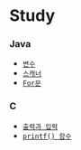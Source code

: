 <h1>Study</h1>
<h3>Java</h3>
<ul>
  <li><a href="https://github.com/yehun980217/Study/tree/main/Java/Variable"><code>변수</code></a></li>
  <li><a href="https://github.com/yehun980217/Study/tree/main/Java/Scanner"><code>스캐너</code></a></li>
  <li><a href="https://github.com/yehun980217/Study/tree/main/Java/For"><code>For문</code></a></li>
</ul>
<h3>C</h3>
<ul>
  <li><a href="https://github.com/yehun980217/Study/tree/main/C/Printf%26Scanf"><code>출력과 입력</code></a></li>
  <li><a href="https://github.com/yehun980217/Study/tree/main/C/Printf()Function"><code>printf() 함수</code></a></li>
</ul>
